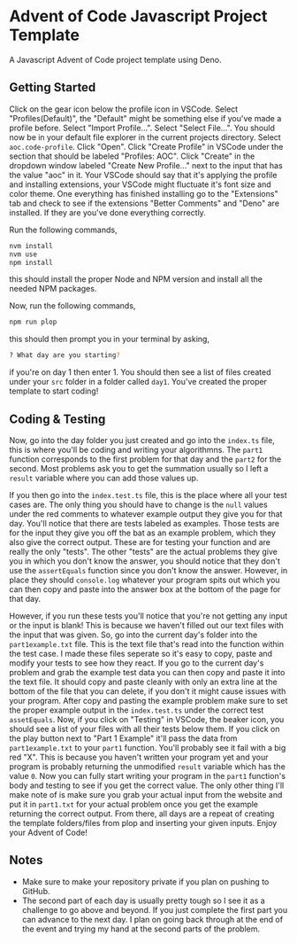 # Advent of Code Javascript Project Template

A Javascript Advent of Code project template using Deno.

## Getting Started

Click on the gear icon below the profile icon in VSCode. Select
"Profiles(Default)", the "Default" might be something else if you've made a
profile before. Select "Import Profile...". Select "Select File...". You should
now be in your default file explorer in the current projects directory. Select
`aoc.code-profile`. Click "Open". Click "Create Profile" in VSCode under the
section that should be labeled "Profiles: AOC". Click "Create" in the dropdown
window labeled "Create New Profile..." next to the input that has the value
"aoc" in it. Your VSCode should say that it's applying the profile and
installing extensions, your VSCode might fluctuate it's font size and color
theme. One everything has finished installing go to the "Extensions" tab and
check to see if the extensions "Better Comments" and "Deno" are installed. If
they are you've done everything correctly.

Run the following commands,

```sh
nvm install
nvm use
npm install
```

this should install the proper Node and NPM version and install all the needed
NPM packages.

Now, run the following commands,

```sh
npm run plop
```

this should then prompt you in your terminal by asking,

```sh
? What day are you starting?
```

if you're on day 1 then enter 1. You should then see a list of files created
under your `src` folder in a folder called `day1`. You've created the proper
template to start coding!

## Coding & Testing

Now, go into the day folder you just created and go into the `index.ts` file,
this is where you'll be coding and writing your algorithmns. The `part1`
function corresponds to the first problem for that day and the `part2` for the
second. Most problems ask you to get the summation usually so I left a `result`
variable where you can add those values up.

If you then go into the `index.test.ts` file, this is the place where all your
test cases are. The only thing you should have to change is the `null` values
under the red comments to whatever example output they give you for that day.
You'll notice that there are tests labeled as examples. Those tests are for the
input they give you off the bat as an example problem, which they also give the
correct output. These are for testing your function and are really the only
"tests". The other "tests" are the actual problems they give you in which you
don't know the answer, you should notice that they don't use the `assertEquals`
function since you don't know the answer. However, in place they should
`console.log` whatever your program spits out which you can then copy and paste
into the answer box at the bottom of the page for that day.

However, if you run these tests you'll notice that you're not getting any input
or the input is blank! This is because we haven't filled out our text files with
the input that was given. So, go into the current day's folder into the
`part1example.txt` file. This is the text file that's read into the function
within the test case. I made these files seperate so it's easy to copy, paste
and modify your tests to see how they react. If you go to the current day's
problem and grab the example test data you can then copy and paste it into the
text file. It should copy and paste cleanly with only an extra line at the
bottom of the file that you can delete, if you don't it might cause issues with
your program. After copy and pasting the example problem make sure to set the
proper example output in the `index.test.ts` under the correct test
`assetEquals`. Now, if you click on "Testing" in VSCode, the beaker icon, you
should see a list of your files with all their tests below them. If you click on
the play button next to "Part 1 Example" it'll pass the data from
`part1example.txt` to your `part1` function. You'll probably see it fail with a
big red "X". This is because you haven't written your program yet and your
program is probably returning the unmodified `result` variable which has the
value `0`. Now you can fully start writing your program in the `part1`
function's body and testing to see if you get the correct value. The only other
thing I'll make note of is make sure you grab your actual input from the website
and put it in `part1.txt` for your actual problem once you get the example
returning the correct output. From there, all days are a repeat of creating the
template folders/files from plop and inserting your given inputs. Enjoy your
Advent of Code!

## Notes

- Make sure to make your repository private if you plan on pushing to GitHub.
- The second part of each day is usually pretty tough so I see it as a challenge
  to go above and beyond. If you just complete the first part you can advance to
  the next day. I plan on going back through at the end of the event and trying
  my hand at the second parts of the problem.
